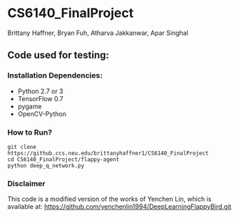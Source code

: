 # CS6140_FinalProject
Brittany Haffner, Bryan Fuh, Atharva Jakkanwar, Apar Singhal

## Code used for testing:

### Installation Dependencies:
* Python 2.7 or 3
* TensorFlow 0.7
* pygame
* OpenCV-Python

### How to Run?
```
git clone https://github.ccs.neu.edu/brittanyhaffner1/CS6140_FinalProject
cd CS6140_FinalProject/flappy-agent
python deep_q_network.py
```

### Disclaimer
This code is a modified version of the works of Yenchen Lin, which is available at: https://github.com/yenchenlin1994/DeepLearningFlappyBird.git
